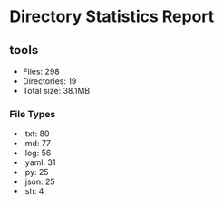 # Directory Statistics Report

## tools

- Files: 298
- Directories: 19
- Total size: 38.1MB

### File Types
- .txt: 80
- .md: 77
- .log: 56
- .yaml: 31
- .py: 25
- .json: 25
- .sh: 4

